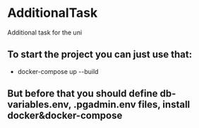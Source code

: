 # AdditionalTask
Additional task for the uni
## To start the project you can just use that: 
* docker-compose up --build
## But before that you should define db-variables.env, .pgadmin.env files, install docker&docker-compose
